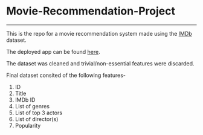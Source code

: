 # Movie-Recommendation-Project
_____
This is the repo for a movie recommendation system made using the [IMDb](https://www.imdb.com/) dataset.

The deployed app can be found [here](https://share.streamlit.io/omega-84/movie-recommendation-project/main/app.py).

The dataset was cleaned and trivial/non-essential features were discarded.

Final dataset consited of the following features-
1. ID
2. Title
3. IMDb ID
4. List of genres
5. List of top 3 actors 
6. List of director(s)
7. Popularity




